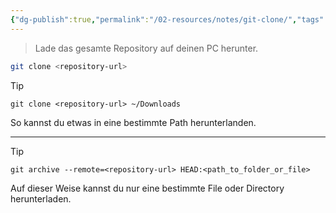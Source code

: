 ```yaml
---
{"dg-publish":true,"permalink":"/02-resources/notes/git-clone/","tags":["git/clone"],"noteIcon":"","updated":"2025-07-12T13:31:41.000+02:00"}
---
```


>Lade das gesamte Repository auf deinen PC herunter.
```bash
git clone <repository-url>
```

>[!tip] 
> `git clone <repository-url> ~/Downloads`
> 
> So kannst du etwas in eine bestimmte Path herunterlanden. 

---

>[!tip] 
>`git archive --remote=<repository-url> HEAD:<path_to_folder_or_file>`
>
> Auf dieser Weise kannst du nur eine bestimmte File oder Directory herunterladen.